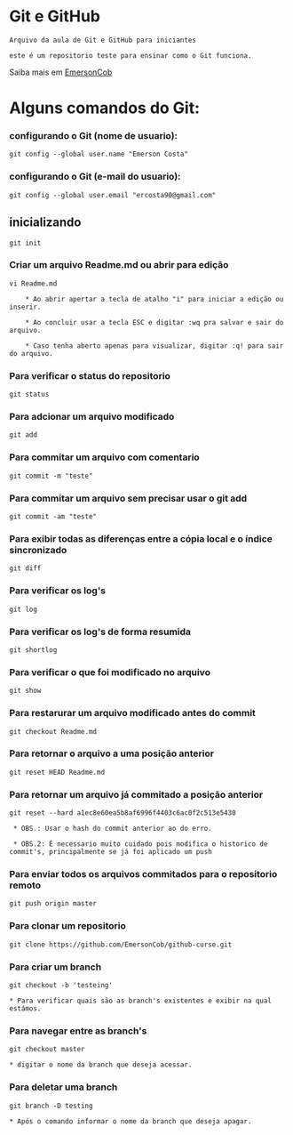 # Git e GitHub

    Arquivo da aula de Git e GitHub para iniciantes

    este é um repositorio teste para ensinar como o Git funciona.

Saiba mais em [EmersonCob](https://github.com/EmersonCob)

# Alguns comandos do Git:

### configurando o Git (nome de usuario):

    git config --global user.name "Emerson Costa"

### configurando o Git (e-mail do usuario):

    git config --global user.email "ercosta90@gmail.com"

## inicializando 

    git init

### Criar um arquivo Readme.md ou abrir para edição

    vi Readme.md

        * Ao abrir apertar a tecla de atalho "i" para iniciar a edição ou inserir.

        * Ao concluir usar a tecla ESC e digitar :wq pra salvar e sair do arquivo.

        * Caso tenha aberto apenas para visualizar, digitar :q! para sair do arquivo.

### Para verificar o status do repositorio

    git status

### Para adcionar um arquivo modificado 

    git add 

### Para commitar um arquivo com comentario

    git commit -m "teste"

### Para commitar um arquivo sem precisar usar o git add

    git commit -am "teste"

### Para exibir todas as diferenças entre a cópia local e o índice sincronizado

    git diff

### Para verificar os log's 

    git log

### Para verificar os log's de forma resumida

    git shortlog

### Para verificar o que foi modificado no arquivo

    git show

### Para restarurar um arquivo modificado antes do commit

    git checkout Readme.md 

### Para retornar o arquivo a uma posição anterior

    git reset HEAD Readme.md

### Para retornar um arquivo já commitado a posição anterior

    git reset --hard a1ec8e60ea5b8af6996f4403c6ac0f2c513e5430

     * OBS.: Usar o hash do commit anterior ao do erro.

     * OBS.2: É necessario muito cuidado pois modifica o historico de commit's, principalmente se já foi aplicado um push 


### Para enviar todos os arquivos commitados para o repositorio remoto 

    git push origin master

### Para clonar um repositorio 

    git clone https://github.com/EmersonCob/github-curse.git

### Para criar um branch

    git checkout -b 'testeing'

    * Para verificar quais são as branch's existentes e exibir na qual estámos.

### Para navegar entre as branch's

    git checkout master 

    * digitar o nome da branch que deseja acessar.

### Para deletar uma branch

    git branch -D testing

    * Após o comando informar o nome da branch que deseja apagar.



